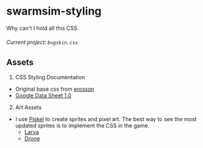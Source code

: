 # swarmsim-styling
Why can't I hold all this CSS.
###### Current project: `bugskin.css`

## Assets
1. CSS Styling Documentation
  * Original base css from [erosson](https://github.com/erosson/swarm-graphics)
  * [Google Data Sheet 1.0](https://docs.google.com/spreadsheets/d/1ughCy983eK-SPIcDYPsjOitVZzY10WdI2MGGrmxzxF4/pubhtml#)

2. Art Assets
  * I use [Piskel](http://www.piskelapp.com/) to create sprites and pixel art. The best way to see the most updated sprites is to implement the CSS in the game.
    * [Larva](http://piskel-imgstore-b.appspot.com/img/d6d6b65c-f4d7-11e4-853b-39996fd08e19.gif)
    * [Drone](http://piskel-imgstore-b.appspot.com/img/90310b30-f4dc-11e4-9073-39996fd08e19.gif)
